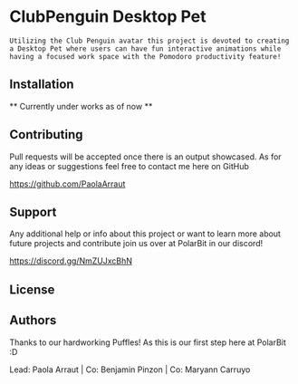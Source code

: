 # ClubPenguin Desktop Pet
    Utilizing the Club Penguin avatar this project is devoted to creating a Desktop Pet where users can have fun interactive animations while having a focused work space with the Pomodoro productivity feature!

## Installation
** Currently under works as of now **

## Contributing
Pull requests will be accepted once there is an output showcased. As for any ideas or suggestions feel free to contact me here on GitHub

https://github.com/PaolaArraut

## Support
Any additional help or info about this project or want to learn more about future projects and contribute join us over at PolarBit in our discord!

https://discord.gg/NmZUJxcBhN


## License

## Authors
Thanks to our hardworking Puffles!
As this is our first step here at PolarBit :D

Lead: Paola Arraut | Co: Benjamin Pinzon | Co: Maryann Carruyo 
